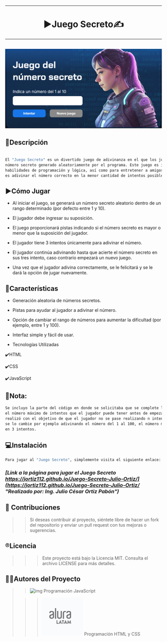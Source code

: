 ***
# <h1 align="center"> ▶️Juego Secreto✍️ </h1>
***

<br>![img](img/juego-secreto.png)

## 📄Descripción

```sh

El "Juego Secreto" es un divertido juego de adivinanza en el que los jugadores intentan adivinar un
número secreto generado aleatoriamente por el programa. Este juego es ideal para practicar
habilidades de programación y lógica, así como para entretener a amigos y familiares. El objetivo
es adivinar el número correcto en la menor cantidad de intentos posible.

```
## ▶️Cómo Jugar

- Al iniciar el juego, se generará un número secreto aleatorio dentro de un rango determinado (por defecto entre 1 y 10).

- El jugador debe ingresar su suposición.

- El juego proporcionará pistas indicando si el número secreto es mayor o menor que la suposición del jugador.

- El jugador tiene 3 intentos únicamente para adivinar el número.

- El jugador continúa adivinando hasta que acierte el número secreto en sus tres intento, caso contrario empezará un nuevo juego.

- Una vez que el jugador adivina correctamente, se le felicitará y se le dará la opción de jugar nuevamente.


## 📑Características

- Generación aleatoria de números secretos.

- Pistas para ayudar al jugador a adivinar el número.

- Opción de cambiar el rango de números para aumentar la dificultad (por ejemplo, entre 1 y 100).

- Interfaz simple y fácil de usar.

- Tecnologías Utilizadas

✔️HTML

✔️CSS

✔️JavaScript

## 📝Nota:

```sh
Se incluyo la parte del código en donde se solicitaba que se complete la funcionalidad de implementar
el número máximo de intentos que el jugador puede tener antes de empezar un nuevo juego, esto se
realizó con el objetivo de que el jugador no se pase realizando n intentos en el caso que al juego
se lo cambie por ejemplo adivinando el número del 1 al 100, el número máximo de intentos se lo dejo
en 3 intentos.

```

## 💻Instalación

```sh
Para jugar al "Juego Secreto", simplemente visita el siguiente enlace: 

```
### ***[Link a la página para jugar el Juego Secreto https://jortiz112.github.io/Juego-Secreto-Julio-Ortiz/](https://jortiz112.github.io/Juego-Secreto-Julio-Ortiz/ "Realizado por: Ing. Julio César Ortiz Pabón")***

## 🙏 Contribuciones

>> Si deseas contribuir al proyecto, siéntete libre de hacer un fork del repositorio y enviar un pull request con tus mejoras o sugerencias.

## ®️Licencia

>>> Este proyecto está bajo la Licencia MIT. Consulta el archivo LICENSE para más detalles.

## 👩👨Autores del Proyecto

>> ![img](img/Foto-Pequeña-julio.png "Ing. Julio César Ortiz Pabón")    Programación JavaScript 
>                               
>>> ![img](img/alura-latam.png)  Programación HTML y CSS


